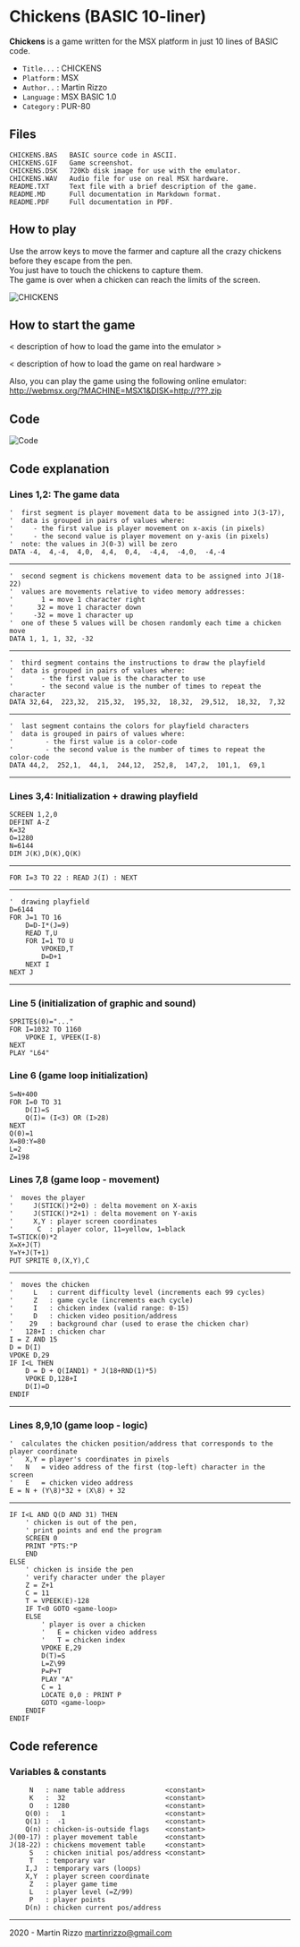 Chickens (BASIC 10-liner)
=========================

**Chickens** is a game written for the MSX platform in just 10 lines of BASIC code.

* `Title...` : CHICKENS
* `Platform` : MSX
* `Author..` : Martin Rizzo
* `Language` : MSX BASIC 1.0
* `Category` : PUR-80

Files
-----

```
CHICKENS.BAS   BASIC source code in ASCII.
CHICKENS.GIF   Game screenshot.
CHICKENS.DSK   720Kb disk image for use with the emulator.
CHICKENS.WAV   Audio file for use on real MSX hardware.
README.TXT     Text file with a brief description of the game.
README.MD      Full documentation in Markdown format.
README.PDF     Full documentation in PDF.
```


How to play
-----------

Use the arrow keys to move the farmer and capture all the
crazy chickens before they escape from the pen.   
You just have to touch the chickens to capture them.   
The game is over when a chicken can reach the limits of the screen.

![CHICKENS](CHICKENS.GIF "The Chickens Game")


How to start the game
---------------------

< description of how to load the game into the emulator >

< description of how to load the game on real hardware >

Also, you can play the game using the following online emulator:   
http://webmsx.org/?MACHINE=MSX1&DISK=http://???.zip


Code
----

![Code](_i/code.gif)

Code explanation
----------------


### Lines 1,2: The game data

```
'  first segment is player movement data to be assigned into J(3-17),
'  data is grouped in pairs of values where:
'     - the first value is player movement on x-axis (in pixels)
'     - the second value is player movement on y-axis (in pixels)
'  note: the values in J(0-3) will be zero
DATA -4,  4,-4,  4,0,  4,4,  0,4,  -4,4,  -4,0,  -4,-4
```
---
```
'  second segment is chickens movement data to be assigned into J(18-22)
'  values are movements relative to video memory addresses:
'       1 = move 1 character right
'      32 = move 1 character down
'     -32 = move 1 character up
'  one of these 5 values will be chosen randomly each time a chicken move
DATA 1, 1, 1, 32, -32
```
---
```  
'  third segment contains the instructions to draw the playfield
'  data is grouped in pairs of values where:
'       - the first value is the character to use
'       - the second value is the number of times to repeat the character
DATA 32,64,  223,32,  215,32,  195,32,  18,32,  29,512,  18,32,  7,32
```    
---
```
'  last segment contains the colors for playfield characters
'  data is grouped in pairs of values where:
'        - the first value is a color-code
'        - the second value is the number of times to repeat the color-code
DATA 44,2,  252,1,  44,1,  244,12,  252,8,  147,2,  101,1,  69,1
```
---    

### Lines 3,4: Initialization + drawing playfield

```
SCREEN 1,2,0
DEFINT A-Z
K=32
O=1280
N=6144
DIM J(K),D(K),Q(K)
```
---
```
FOR I=3 TO 22 : READ J(I) : NEXT
```
---
```    
'  drawing playfield
D=6144
FOR J=1 TO 16
    D=D-I*(J=9)
    READ T,U
    FOR I=1 TO U
        VPOKED,T
        D=D+1
    NEXT I
NEXT J
```
---

### Line 5 (initialization of graphic and sound)
```
SPRITE$(0)="..."
FOR I=1032 TO 1160
    VPOKE I, VPEEK(I-8)
NEXT
PLAY "L64"
```

### Line 6 (game loop initialization)
```
S=N+400
FOR I=0 TO 31
    D(I)=S
    Q(I)= (I<3) OR (I>28)
NEXT
Q(0)=1
X=80:Y=80
L=2
Z=198
```

### Lines 7,8 (game loop - movement)
```
'  moves the player
'     J(STICK()*2+0) : delta movement on X-axis
'     J(STICK()*2+1) : delta movement on Y-axis
'     X,Y : player screen coordinates
'      C  : player color, 11=yellow, 1=black
T=STICK(0)*2
X=X+J(T)
Y=Y+J(T+1)
PUT SPRITE 0,(X,Y),C
```
---
```
'  moves the chicken
'     L   : current difficulty level (increments each 99 cycles)
'     Z   : game cycle (increments each cycle)
'     I   : chicken index (valid range: 0-15)
'     D   : chicken video position/address
'    29   : background char (used to erase the chicken char)
'   128+I : chicken char
I = Z AND 15
D = D(I)
VPOKE D,29
IF I<L THEN
    D = D + Q(IAND1) * J(18+RND(1)*5)
    VPOKE D,128+I
    D(I)=D
ENDIF
```
---

### Lines 8,9,10 (game loop - logic)
```
'  calculates the chicken position/address that corresponds to the player coordinate
'   X,Y = player's coordinates in pixels
'   N   = video address of the first (top-left) character in the screen
'   E   = chicken video address
E = N + (Y\8)*32 + (X\8) + 32
```
---
```
IF I<L AND Q(D AND 31) THEN
    ' chicken is out of the pen,
    ' print points and end the program
    SCREEN 0
    PRINT "PTS:"P
    END
ELSE
    ' chicken is inside the pen
    ' verify character under the player
    Z = Z+1
    C = 11
    T = VPEEK(E)-128
    IF T<0 GOTO <game-loop>
    ELSE
        ' player is over a chicken
        '   E = chicken video address
        '   T = chicken index
        VPOKE E,29
        D(T)=S
        L=Z\99
        P=P+T
        PLAY "A"
        C = 1
        LOCATE 0,0 : PRINT P
        GOTO <game-loop>
    ENDIF
ENDIF
```

Code reference
--------------

### Variables & constants

```
     N   : name table address          <constant>
     K   :  32                         <constant>
     O   : 1280                        <constant>
    Q(0) :   1                         <constant>
    Q(1) :  -1                         <constant>
    Q(n) : chicken-is-outside flags    <constant>
J(00-17) : player movement table       <constant>
J(18-22) : chickens movement table     <constant>
     S   : chicken initial pos/address <constant>
     T   : temporary var
    I,J  : temporary vars (loops)
    X,Y  : player screen coordinate
     Z   : player game time
     L   : player level (=Z/99)
     P   : player points
    D(n) : chicken current pos/address
```



---

2020 - Martin Rizzo <martinrizzo@gmail.com>

